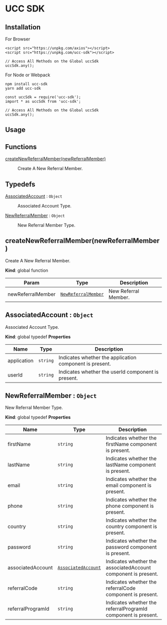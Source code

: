 # UCC SDK

Installation
------------

For Browser

```
<script src="https://unpkg.com/axios"></script>
<script src="https://unpkg.com/ucc-sdk"></script>

// Access All Methods on the Global uccSdk
uccSdk.any();
```

For Node or Webpack

```
npm install ucc-sdk
yarn add ucc-sdk

const uccSdk = require('ucc-sdk');
import * as uccSdk from 'ucc-sdk';

// Access All Methods on the Global uccSdk
uccSdk.any();
```

Usage
-----

## Functions

<dl>
<dt><a href="#createNewReferralMember">createNewReferralMember(newReferralMember)</a></dt>
<dd><p>Create A New Referral Member.</p>
</dd>
</dl>

## Typedefs

<dl>
<dt><a href="#AssociatedAccount">AssociatedAccount</a> : <code>Object</code></dt>
<dd><p>Associated Account Type.</p>
</dd>
<dt><a href="#NewReferralMember">NewReferralMember</a> : <code>Object</code></dt>
<dd><p>New Referral Member Type.</p>
</dd>
</dl>

<a name="createNewReferralMember"></a>

## createNewReferralMember(newReferralMember)
Create A New Referral Member.

**Kind**: global function

| Param | Type | Description |
| --- | --- | --- |
| newReferralMember | [<code>NewReferralMember</code>](#NewReferralMember) | New Referral Member. |

<a name="AssociatedAccount"></a>

## AssociatedAccount : <code>Object</code>
Associated Account Type.

**Kind**: global typedef
**Properties**

| Name | Type | Description |
| --- | --- | --- |
| application | <code>string</code> | Indicates whether the application component is present. |
| userId | <code>string</code> | Indicates whether the userId component is present. |

<a name="NewReferralMember"></a>

## NewReferralMember : <code>Object</code>
New Referral Member Type.

**Kind**: global typedef
**Properties**

| Name | Type | Description |
| --- | --- | --- |
| firstName | <code>string</code> | Indicates whether the firstName component is present. |
| lastName | <code>string</code> | Indicates whether the lastName component is present. |
| email | <code>string</code> | Indicates whether the email component is present. |
| phone | <code>string</code> | Indicates whether the phone component is present. |
| country | <code>string</code> | Indicates whether the country component is present. |
| password | <code>string</code> | Indicates whether the password component is present. |
| associatedAccount | [<code>AssociatedAccount</code>](#AssociatedAccount) | Indicates whether the associatedAccount component is present. |
| referralCode | <code>string</code> | Indicates whether the referralCode component is present. |
| referralProgramId | <code>string</code> | Indicates whether the referralProgramId component is present. |
